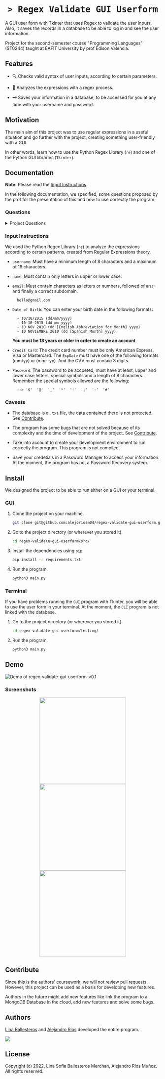 <h1 align="center">
    <tt>> Regex Validate GUI Userform</tt>
</h1>

A GUI user form with Tkinter that uses Regex to validate the user inputs. Also, it saves the records in a database to be able to log in and see the user information.

Project for the second-semester course "Programming Languages" (ST0244) taught at EAFIT University by prof Edison Valencia.

## Features

- 🔍 Checks valid syntax of user inputs, according to certain parameters.

- 🧬 Analyzes the expressions with a regex process.

- 🗝 Saves your information in a database, to be accessed for you at any time with your username and password.

## Motivation

The main aim of this project was to use regular expressions in a useful situation and go further with the project, creating something user-friendly with a GUI.

In other words, learn how to use the Python Regex Library (`re`) and one of the Python GUI libraries (`Tkinter`).

## Documentation

**Note:** Please read the [Input Instructions](#input-instructions).

In the following documentation, we specified, some questions proposed by the prof for the presentation of this and how to use correctly the program.

### Questions

<details><summary>Project Questions</summary>

**1. What was the chosen programming language and why?**

    Here goes the answer

**2. What is your general opinion of the chosen programming language?**

    Here goes the answer

**3. What is your appreciation of the way of input and output of data in this programming language?**

    Here goes the answer

**4. How is the handling of data types and data structures in this programming language?**

    Here goes the answer

</details>


### Input Instructions

We used the Python Regex Library (`re`) to analyze the expressions according to certain patterns, created from Regular Expressions theory.

- `username`: Must have a minimum length of 8 characters and a maximum of 16 characters.
- `name`: Must contain only letters in upper or lower case.
- `email`: Must contain characters as letters or numbers, followed of an `@` and finally a correct subdomain.

        hello@gmail.com

- `Date of Birth`: You can enter your birth date in the following formats:
                  
        - 10/10/2015 (dd/mm/yyyy)
        - 10-10-2015 (dd-mm-yyyy)
        - 10 NOV 2010 (dd [English Abbreviation for Month] yyyy)
        - 10 NOVIEMBRE 2010 (dd [Spanish Month] yyyy)
                  
    **You must be 18 years or older in order to create an account**

- `Credit Card`: The credit card number must be only American Express, Visa or Mastercard. The `ExpDate` must have one of the following formats (mm/yy) or (mm--yy). And the CVV must contain 3 digits.

- `Password`: The password to be accpeted, must have at least, upper and lower case letters, special symbols and a length of 8 characters. Remember the special symbols allowed are the following:
    
        --> '$'  '@'  '_'  '*'  '!'  '¡'  '-'  '#'

### Caveats

- The database is a `.txt` file, the data contained there is not protected. See [Contribute](#contribute).

- The program has some bugs that are not solved because of its complexity and the time of development of the project. See [Contribute](#contribute).

- Take into account to create your development environment to run correctly the program. This program is not compiled.

- Save your credetials in a Password Manager to access your information. At the moment, the program has not a Password Recovery system.


## Install

We designed the project to be able to run either on a GUI or your terminal.

### GUI

1. Clone the project on your machine.

    ```bash
    git clone git@github.com:alejoriosm04/regex-validate-gui-userform.git
    ```
2. Go to the project directory (or wherever you stored it).

    ```bash
    cd regex-validate-gui-userform/src/
    ```
3. Install the dependencies using `pip`

    ```bash
    pip install -r requirements.txt
    ```
4. Run the program.

    ```bash
    python3 main.py
    ```
### Terminal

If you have problems running the `GUI` program with Tkinter, you will be able to use the user form in your terminal. At the moment, the `CLI` program is not linked with the database.

1. Go to the project directory (or wherever you stored it).

    ```bash
    cd regex-validate-gui-userform/testing/
    ```
2. Run the program.

    ```bash
    python3 main.py
    ```

## Demo

![Demo of regex-validate-gui-userform-v0.1](https://i.imgur.com/F0fG98U.gif)

### Screenshots

<div align="center">
  <img src='https://i.imgur.com/nVO37Fd.png' height='280px'/>
  <img src='https://i.imgur.com/XDUCJlR.png' height='280px'/>
  <img src='https://i.imgur.com/OYYUQkh.png' height='280px'/>
</div>

## Contribute

Since this is the authors' coursework, we will not review pull requests. However, this project can be used as a basis for developing new features.

Authors in the future might add new features like link the program to a MongoDB Database in the cloud, add new features and solve some bugs.

## Authors

[Lina Ballesteros](https://github.com/linasofi13) and [Alejandro Ríos](https://github.com/alejoriosm04) developed the entire program.

<a href="https://github.com/alejoriosm04/regex-validate-gui-userform/graphs/contributors">
  <img src="https://contrib.rocks/image?repo=alejoriosm04/regex-validate-gui-userform" />
</a>

<!-- Made with [contrib.rocks](https://contrib.rocks).
-->

## License

Copyright (c) 2022, Lina Sofia Ballesteros Merchan, Alejandro Rios Muñoz. All rights reserved.